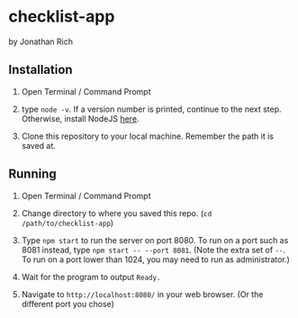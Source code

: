 # checklist-app

by Jonathan Rich



## Installation

1. Open Terminal / Command Prompt

2. type `node -v`. If a version number is printed, continue to the next step. Otherwise, install NodeJS [here](https://nodejs.org/en/).

3. Clone this repository to your local machine. Remember the path it is saved at.


## Running

1. Open Terminal / Command Prompt

2. Change directory to where you saved this repo. (`cd /path/to/checklist-app`)

3. Type `npm start` to run the server on port 8080. To run on a port such as 8081 instead, type `npm start -- --port 8081`. (Note the extra set of `--`. To run on a port lower than 1024, you may need to run as administrator.)

4. Wait for the program to output `Ready.`

5. Navigate to `http://localhost:8080/` in your web browser. (Or the different port you chose)

